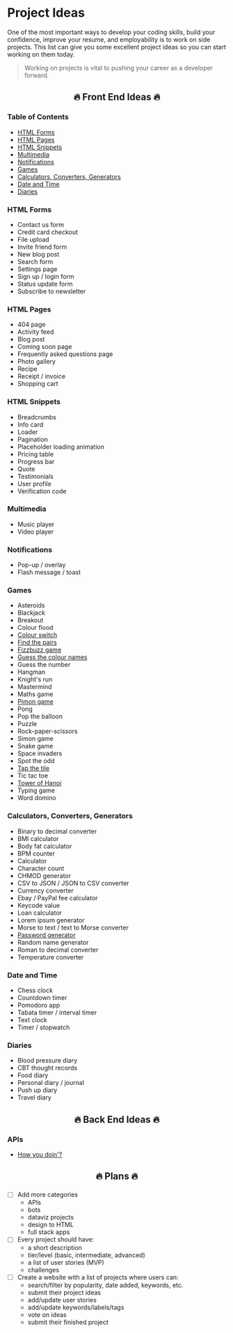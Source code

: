 # Project Ideas

One of the most important ways to develop your coding skills, build your confidence, improve your resume, and employability is to work on side projects. This list can give you some excellent project ideas so you can start working on them today.

> Working on projects is vital to pushing your career as a developer forward.

## <p align="center">🔥 Front End Ideas 🔥</p>

### Table of Contents

- [HTML Forms](#html-forms)
- [HTML Pages](#html-pages)
- [HTML Snippets](#html-snippets)
- [Multimedia](#multimedia)
- [Notifications](#notifications)
- [Games](#games)
- [Calculators, Converters, Generators](#calculators-converters-generators)
- [Date and Time](#date-and-time)
- [Diaries](#diaries)

### HTML Forms

- Contact us form
- Credit card checkout
- File upload
- Invite friend form
- New blog post
- Search form
- Settings page
- Sign up / login form
- Status update form
- Subscribe to newsletter

### HTML Pages

- 404 page
- Activity feed
- Blog post
- Coming soon page
- Frequently asked questions page
- Photo gallery
- Recipe
- Receipt / invoice
- Shopping cart

### HTML Snippets

- Breadcrumbs
- Info card
- Loader
- Pagination
- Placeholder loading animation
- Pricing table
- Progress bar
- Quote
- Testimonials
- User profile
- Verification code

### Multimedia

- Music player
- Video player

### Notifications

- Pop-up / overlay
- Flash message / toast

### Games

- Asteroids
- Blackjack
- Breakout
- Colour flood
- [Colour switch](./games/colour-switch.md)
- [Find the pairs](./games/find-the-pairs.md)
- [Fizzbuzz game](./games/fizzbuzz.md)
- [Guess the colour names](./games/guess-the-colours.md)
- Guess the number
- Hangman
- Knight's run
- Mastermind
- Maths game
- [Pimon game](./games/pimon.md)
- Pong
- Pop the balloon
- Puzzle
- Rock-paper-scissors
- Simon game
- Snake game
- Space invaders
- Spot the odd
- [Tap the tile](./games/tap-the-tile.md)
- Tic tac toe
- [Tower of Hanoi](./games/tower-of-hanoi.md)
- Typing game
- Word domino

### Calculators, Converters, Generators

- Binary to decimal converter
- BMI calculator
- Body fat calculator
- BPM counter
- Calculator
- Character count
- CHMOD generator
- CSV to JSON / JSON to CSV converter
- Currency converter
- Ebay / PayPal fee calculator
- Keycode value
- Loan calculator
- Lorem ipsum generator
- Morse to text / text to Morse converter
- [Password generator](./generators/password-generator.md)
- Random name generator
- Roman to decimal converter
- Temperature converter

### Date and Time

- Chess clock
- Countdown timer
- Pomodoro app
- Tabata timer / interval timer
- Text clock
- Timer / stopwatch

### Diaries

- Blood pressure diary
- CBT thought records
- Food diary
- Personal diary / journal
- Push up diary
- Travel diary

## <p align="center">🔥 Back End Ideas 🔥</p>

### APIs

- [How you doin'?](./apis/how-you-doin.md)


## <p align="center">🔥 Plans 🔥</p>

- [ ] Add more categories
  - APIs
  - bots
  - dataviz projects
  - design to HTML
  - full stack apps
- [ ] Every project should have:
  - a short description
  - tier/level (basic, intermediate, advanced)
  - a list of user stories (MVP)
  - challenges
- [ ] Create a website with a list of projects where users can:
  - search/filter by popularity, date added, keywords, etc.
  - submit their project ideas
  - add/update user stories
  - add/update keywords/labels/tags
  - vote on ideas
  - submit their finished project
